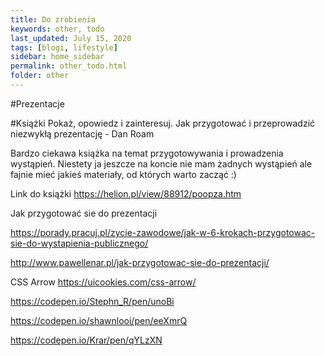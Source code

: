 ```yaml
---
title: Do zrobienia
keywords: other, todo
last_updated: July 15, 2020
tags: [blogi, lifestyle]
sidebar: home_sidebar
permalink: other_todo.html
folder: other
---
```



#Prezentacje


#Książki
Pokaż, opowiedz i zainteresuj. Jak przygotować i przeprowadzić niezwykłą prezentację - Dan Roam

Bardzo ciekawa książka na temat przygotowywania i prowadzenia wystąpień. Niestety ja jeszcze na koncie nie mam żadnych wystąpień ale fajnie mieć jakieś materiały, od których warto zacząć :)

Link do książki
https://helion.pl/view/88912/poopza.htm



Jak przygotować sie do prezentacji

https://porady.pracuj.pl/zycie-zawodowe/jak-w-6-krokach-przygotowac-sie-do-wystapienia-publicznego/

http://www.pawellenar.pl/jak-przygotowac-sie-do-prezentacji/


CSS Arrow
https://uicookies.com/css-arrow/

https://codepen.io/Stephn_R/pen/unoBi

https://codepen.io/shawnlooi/pen/eeXmrQ

https://codepen.io/Krar/pen/qYLzXN
